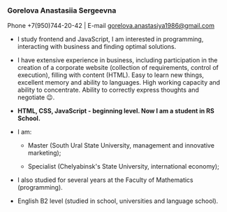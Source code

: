  <h3>Gorelova Anastasiia Sergeevna</h3>
 
 Phone +7(950)744-20-42 | E-mail gorelova.anastasiya1986@gmail.com 
 
 * I study frontend and JavaScript, I am interested in programming, interacting with business and finding optimal solutions.
 
 * I have extensive experience in business, including participation in the creation of a corporate website (collection of requirements, control of execution), filling with content   (HTML). Easy to learn new things, excellent memory and ability to languages. High working capacity and ability to concentrate. Ability to correctly express thoughts and negotiate :wink:.
 
 * **HTML, CSS, JavaScript - beginning level. Now I am a student in RS School.**
 
 * I am:
 
   * Master (South Ural State University, management and innovative marketing);
   
   * Specialist (Chelyabinsk's State University, international economy);
   
 * I also studied for several years at the Faculty of Mathematics (programming).
 
 * English B2 level (studied in school, universities and language school).
